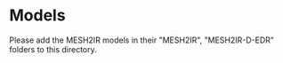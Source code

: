 # Models

Please add the MESH2IR models in their "MESH2IR", "MESH2IR-D-EDR" folders to this directory.
